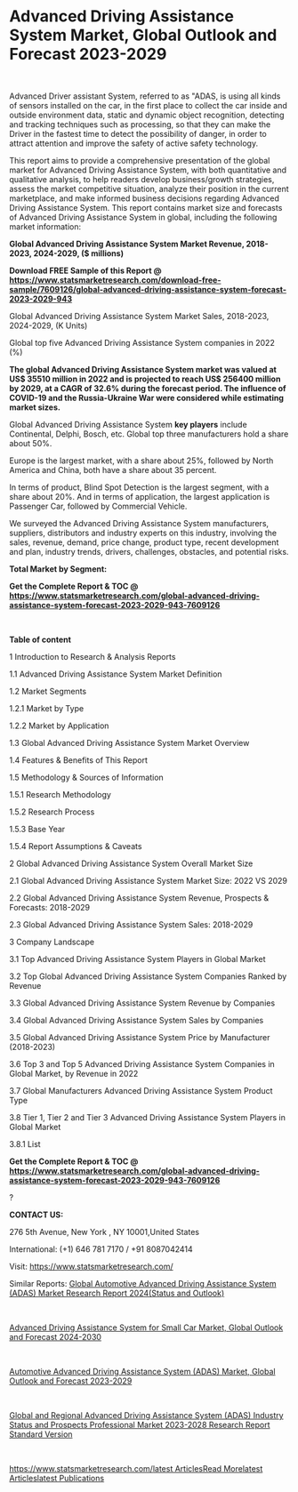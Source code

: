 <h1>Advanced Driving Assistance System Market, Global Outlook and Forecast 2023-2029</h1><br/><p>Advanced Driver assistant System, referred to as "ADAS, is using all kinds of sensors installed on the car, in the first place to collect the car inside and outside environment data, static and dynamic object recognition, detecting and tracking techniques such as processing, so that they can make the Driver in the fastest time to detect the possibility of danger, in order to attract attention and improve the safety of active safety technology.</p>
 
 
 
 <p>This report aims to provide a comprehensive presentation of the global market for Advanced Driving Assistance System, with both quantitative and qualitative analysis, to help readers develop business/growth strategies, assess the market competitive situation, analyze their position in the current marketplace, and make informed business decisions regarding Advanced Driving Assistance System. This report contains market size and forecasts of Advanced Driving Assistance System in global, including the following market information:</p>
 
 
 
 <p><strong>Global Advanced Driving Assistance System Market Revenue, 2018-2023, 2024-2029, ($ millions)</strong></p>
 
 
 
 <p><strong>Download FREE Sample of this Report @ <a href="https://www.statsmarketresearch.com/download-free-sample/7609126/global-advanced-driving-assistance-system-forecast-2023-2029-943">https://www.statsmarketresearch.com/download-free-sample/7609126/global-advanced-driving-assistance-system-forecast-2023-2029-943</a></strong></p>
 
 
 
 <p>Global Advanced Driving Assistance System Market Sales, 2018-2023, 2024-2029, (K Units)</p>
 
 
 
 <p>Global top five Advanced Driving Assistance System companies in 2022 (%)</p>
 
 
 
 <p><strong>The global Advanced Driving Assistance System market was valued at US$ 35510 million in 2022 and is projected to reach US$ 256400 million by 2029, at a <strong>CAGR</strong> of 32.6% during the forecast period. The influence of COVID-19 and the Russia-Ukraine War were considered while estimating market sizes.</strong></p>
 
 
 
 <p>Global Advanced Driving Assistance System <strong>key players</strong> include Continental, Delphi, Bosch, etc. Global top three manufacturers hold a share about 50%.</p>
 
 
 
 <p>Europe is the largest market, with a share about 25%, followed by North America and China, both have a share about 35 percent.</p>
 
 
 
 <p>In terms of product, Blind Spot Detection is the largest segment, with a share about 20%. And in terms of application, the largest application is Passenger Car, followed by Commercial Vehicle.</p>
 
 
 
 <p>We surveyed the Advanced Driving Assistance System manufacturers, suppliers, distributors and industry experts on this industry, involving the sales, revenue, demand, price change, product type, recent development and plan, industry trends, drivers, challenges, obstacles, and potential risks.</p>
 
 
 
 <p><strong>Total Market by Segment:</strong></p>
 
 
 
 <div><b>Get the Complete Report & TOC @ <a href="https://www.statsmarketresearch.com/global-advanced-driving-assistance-system-forecast-2023-2029-943-7609126">https://www.statsmarketresearch.com/global-advanced-driving-assistance-system-forecast-2023-2029-943-7609126</a></b></div>
 
 
 
 <p><br />
 
 <b>Table of content</b></p>
 
 
 
 <p>1 Introduction to Research & Analysis Reports<br />
 
 1.1 Advanced Driving Assistance System Market Definition<br />
 
 1.2 Market Segments<br />
 
 1.2.1 Market by Type<br />
 
 1.2.2 Market by Application<br />
 
 1.3 Global Advanced Driving Assistance System Market Overview<br />
 
 1.4 Features & Benefits of This Report<br />
 
 1.5 Methodology & Sources of Information<br />
 
 1.5.1 Research Methodology<br />
 
 1.5.2 Research Process<br />
 
 1.5.3 Base Year<br />
 
 1.5.4 Report Assumptions & Caveats<br />
 
 2 Global Advanced Driving Assistance System Overall Market Size<br />
 
 2.1 Global Advanced Driving Assistance System Market Size: 2022 VS 2029<br />
 
 2.2 Global Advanced Driving Assistance System Revenue, Prospects & Forecasts: 2018-2029<br />
 
 2.3 Global Advanced Driving Assistance System Sales: 2018-2029<br />
 
 3 Company Landscape<br />
 
 3.1 Top Advanced Driving Assistance System Players in Global Market<br />
 
 3.2 Top Global Advanced Driving Assistance System Companies Ranked by Revenue<br />
 
 3.3 Global Advanced Driving Assistance System Revenue by Companies<br />
 
 3.4 Global Advanced Driving Assistance System Sales by Companies<br />
 
 3.5 Global Advanced Driving Assistance System Price by Manufacturer (2018-2023)<br />
 
 3.6 Top 3 and Top 5 Advanced Driving Assistance System Companies in Global Market, by Revenue in 2022<br />
 
 3.7 Global Manufacturers Advanced Driving Assistance System Product Type<br />
 
 3.8 Tier 1, Tier 2 and Tier 3 Advanced Driving Assistance System Players in Global Market<br />
 
 3.8.1 List</p>
 
 
 
 <div><b>Get the Complete Report & TOC @ <a href="https://www.statsmarketresearch.com/global-advanced-driving-assistance-system-forecast-2023-2029-943-7609126">https://www.statsmarketresearch.com/global-advanced-driving-assistance-system-forecast-2023-2029-943-7609126</a></b></div>
 
 
 
 <p>? </p>
 
 
 
 <p><b>CONTACT US:</b><br />
 
 276 5th Avenue, New York , NY 10001,United States<br />
 
 International: (+1) 646 781 7170 / +91 8087042414<br />
 
 Visit: <a href="https://www.statsmarketresearch.com/">https://www.statsmarketresearch.com/</a><br />
 
 Similar Reports: <a href="https://www.statsmarketresearch.com/global-advanced-driving-assistance-system-forecast-2023-2029-943-7609126">Global Automotive Advanced Driving Assistance System (ADAS) Market Research Report 2024(Status and Outlook)</a><br />
 
 <br />
 
 <a href="https://www.statsmarketresearch.com/global-advanced-driving-assistance-system-forecast-2023-2029-943-7609126">Advanced Driving Assistance System for Small Car Market, Global Outlook and Forecast 2024-2030</a><br />
 
 <br />
 
 <a href="https://www.statsmarketresearch.com/global-advanced-driving-assistance-system-forecast-2023-2029-943-7609126">Automotive Advanced Driving Assistance System (ADAS) Market, Global Outlook and Forecast 2023-2029</a><br />
 
 <br />
 
 <a href="https://www.statsmarketresearch.com/global-advanced-driving-assistance-system-forecast-2023-2029-943-7609126">Global and Regional Advanced Driving Assistance System (ADAS) Industry Status and Prospects Professional Market 2023-2028 Research Report Standard Version</a><br />
 
 <br />
 
 <a href="https://gyeongbokgung.com">https://www.statsmarketresearch.com/</a><a href="https://hallyeomaritime.com">latest Articles</a><a href="https://jingwansa.com">Read More</a><a href="https://nguoiviet.jp/">latest Articles</a><a href="https://www.intelmarketresearch.com/">latest Publications</a></p>